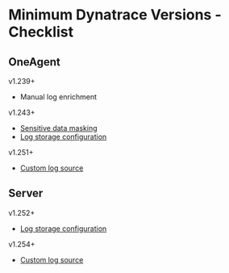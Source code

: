 # Minimum Dynatrace Versions - Checklist

## OneAgent
v1.239+ 
- Manual log enrichment

v1.243+
- [Sensitive data masking](https://www.dynatrace.com/support/help/shortlink/log-monitoring-mask-sensitive-data)
- [Log storage configuration](https://www.dynatrace.com/support/help/shortlink/log-monitoring-log-storage)

v1.251+
- [Custom log source](https://www.dynatrace.com/support/help/shortlink/log-monitoring-custom-source)

## Server
v1.252+
- [Log storage configuration](https://www.dynatrace.com/support/help/shortlink/log-monitoring-log-storage)

v1.254+
- [Custom log source](https://www.dynatrace.com/support/help/shortlink/log-monitoring-custom-source)


